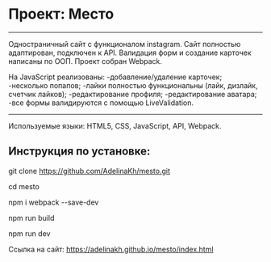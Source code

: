 # Проект: Место
---

 Одностраничный сайт с функционалом instagram. Сайт полностью адаптирован, подключен к API. Валидация форм и создание карточек написаны по ООП. Проект собран Webpack.

 На JavaScript реализованы: 
 -добавление/удаление карточек; 
 -несколько попапов; 
 -лайки полностью функциональны (лайк, дизлайк, счетчик лайков); 
 -редактирование профиля; 
 -редактирование аватара; 
 -все формы валидируются с помощью LiveValidation.

---
Используемые языки: HTML5, CSS, JavaScript, API, Webpack.


Инструкция по установке:
---

git clone https://github.com/AdelinaKh/mesto.git

cd mesto

npm i webpack --save-dev

npm run build

npm run dev


Ссылка на сайт: https://adelinakh.github.io/mesto/index.html


